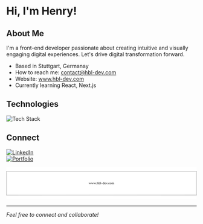 # Hi, I'm Henry!

## About Me

I'm a front-end developer passionate about creating intuitive and visually engaging digital experiences. Let's drive digital transformation forward.

- Based in Stuttgart, Germanay
- How to reach me: contact@hbl-dev.com
- Website: www.hbl-dev.com
- Currently learning React, Next.js

## Technologies

![Tech Stack](https://skillicons.dev/icons?i=html,css,js,react,next,tailwind,vite,git) 

## Connect

[![LinkedIn](https://img.shields.io/badge/LinkedIn-%230077B5.svg?&style=for-the-badge&logo=linkedin&logoColor=white)](https://linkedin.com/in/hlattauer)  
[![Portfolio](https://img.shields.io/badge/Portfolio-%2312100E.svg?&style=for-the-badge&logo=firefox&logoColor=white)](https://hbl-dev.com)  


[![GitHub Banner](GitHub-Banner.png)](https://hbl-dev.com)

---

*Feel free to connect and collaborate!*
